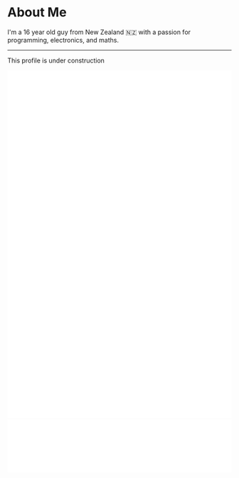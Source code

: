 # About Me

I'm a 16 year old guy from New Zealand 🇳🇿 with a passion for programming, electronics, and maths.

------

<!-- TODO: remove this message -->
This profile is under construction

<img src="/interests.svg" align="left">
<img src="/future-projects.svg" align="right">


<div align="center">
  <img src="/spacer.svg">
  <img src="/tools.svg">
</div>
